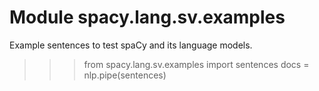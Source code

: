 Module spacy.lang.sv.examples
=============================
Example sentences to test spaCy and its language models.

>>> from spacy.lang.sv.examples import sentences
>>> docs = nlp.pipe(sentences)